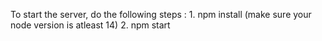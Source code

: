 To start the server, do the following steps :
    1. npm install (make sure your node version is atleast 14)
    2. npm start